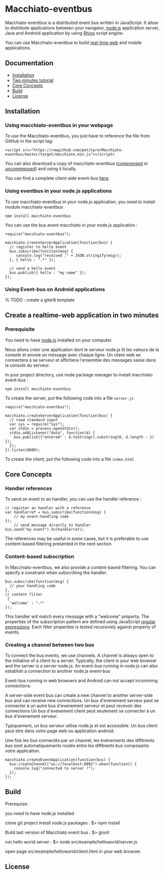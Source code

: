 Macchiato-eventbus
==================

Macchiato-eventbus is a distributed event bus written in JavaScript. 
It allow to distribute applications between your navigator, [node.js](http://nodejs.org/) application server, Java and Android application by using [Rhino](https://developer.mozilla.org/fr/docs/Rhino) script engine.
 
You can use Macchiato-eventbus to build [real-time web](http://en.wikipedia.org/wiki/Real-time_web) and mobile applications.

## Documentation 
* [Installation](#installation)
* [Two minutes tutorial](#tuto)
* [Core Concepts](#core-concepts)
* [Build](#build)
* [License](#license)

<h2 id="installation">Installation</h2>

### Using macchiato-eventbus in your webpage

To use the Macchiato-eventbus, you just have to reference the file from GitHub in the script tag:

    <script src="https://rawgithub.com/petitpre/Macchiato-eventbus/master/target/macchiato.min.js"></script>
    
You can also download a copy of macchiato-eventbus ([compressed](https://raw.github.com/petitpre/Macchiato-eventbus/master/target/macchiato.min.js) or [uncompressed](https://raw.github.com/petitpre/Macchiato-eventbus/master/target/macchiato.js)) and using it locally.

You can find a complete client-side event-bus [here](https://rawgithub.com/petitpre/Macchiato-eventbus/master/src/example/helloworld/clientonly.html).

### Using eventbus in your node.js applications

To use macchiato-eventbus in your node.js application, you need to install module macchiato-eventbus
    
    npm install macchiato-eventbus

You can use the bus event macchiato in your node.js application :

    require("macchiato-eventbus");
    
    macchiato.createServerApplication(function(bus) {
      // register to hello event
      bus.subscribe(function(msg) {
         console.log("received :" + JSON.stringify(msg));
      }, { hello : ".*" });
    
      // send a hello event
      bus.publish({ hello : "my name" });
    });

### Using Event-bus on Android applications

% TODO : create a giter8 template

<h2 id="tuto">Create a realtime-web application in two minutes</h2>

### Prerequisite

You need to have [node.js](http://nodejs.org/) installed on your computer.

Nous allons créer une application dont le serveur node.js lit les valeurs de la console et envoie un message avec chaque ligne.
Un client web se connectera a se serveur et affichera l'ensemble des messages saisie dans la console du serveur.

In your project directory, use node package manager to install macchiato event-bus :

    npm install macchiato-eventbus
    
To create the server, put the following code into a file `server.js`

    require("macchiato-eventbus");

    macchiato.createServerApplication(function(bus) {
      // read standard input
      var sys = require("sys");
      var stdin = process.openStdin();
      stdin.addListener("data", function(d) {
        bus.publish({"entered" : d.toString().substring(0, d.length - 1) });
      });
    }).listen(8080);

To create the client, put the following code into a file `index.html`

    



<h2 id="core-concepts">Core Concepts</h2>

### Handler references

To send an event to an handler, you can use the handler reference :
    
    // register an handler with a reference
    var handlerref = bus.subscribe(function(msg) {
        // my event-handling code
    });
		// send message directly to handler
    bus.send("my event").to(handlerref);

The references may be useful in some cases, but it is preferable to use content-based filtering presented in the next section.

### Content-based subscription

In Macchiato-eventbus, we also provide a content-based filtering. You can specify a constraint when subscribing the handler.

    bus.subscribe(function(msg) {
      // your handling code
    },
    // content filter
     {
      'welcome' : ".*"
    });

This handler will match every message with a "welcome" property.
The properties of the subscription pattern are defined using JavaScript [regular expressions](http://www.w3schools.com/jsref/jsref_obj_regexp.asp).
Each filter properties is tested recursively against property of events.

### Creating a channel between two bus

To connect the bus events, we use channels. A channel is always open to the initiative of a client to a server.
Typically, the client is your web browser and the server is a server node.js.
An event-bus running in node.js can also establish a connection to another  node.js event-bus

Event-bus running in web browsers and Android can not accept incomming connections.


A server-side event bus can create a new channel to another server-side bus and can receive new connections.
Un bus d'evenement serveur peut se connecter à un autre bus d'evenement serveur et peut recevoir des connections
Un bus d'evenement client peut seulement se connecter à un bus d'evenement serveur. 

Typiquement, un bus serveur utilise node.js et est accessible.
Un bus client peut etre dans votre page web ou application android. 

Une fois les bus connectés par un channel, les événements des différents bus sont automatiquements routés entre les différents bus composants votre application.


    macchiato.createEventApplication(function(bus) {
      bus.createChannel("ws://localhost:8092").when(function() {
        console.log("connected to server !");
      });
    });

<h2 id="#build">Build</h2>

Prerequise:

you need to have node.js installed

clone git project
install node.js packages :
$> npm install

Build last version of Macchiato event bus :
$> grunt


run hello world server :
$> node src/example/helloworld/server.js

open page src/example/helloworld/client.html in your web browser.
 
<h2 id="#license">License</h2>
